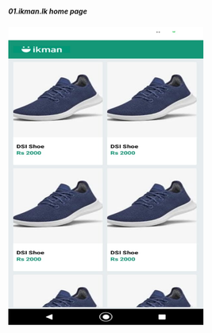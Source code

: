 
##### 01.ikman.lk home page

<img src="5a318535-930e-47b8-a7ed-9975ee9198d4.jpg" alt="ikman.lk home page" width="393" height="600" />
